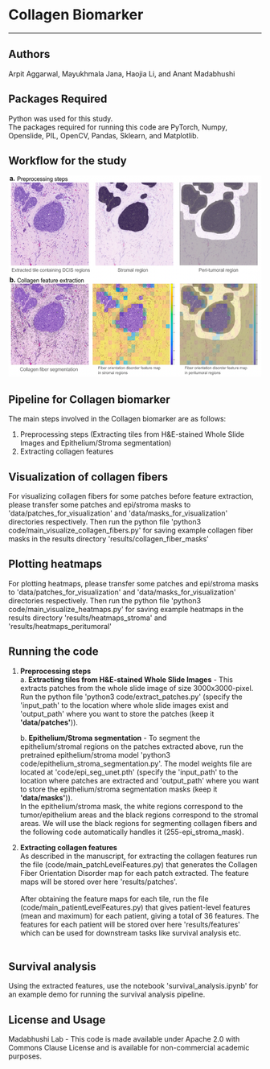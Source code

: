 # Collagen Biomarker

---


## Authors
Arpit Aggarwal, Mayukhmala Jana, Haojia Li, and Anant Madabhushi<br>


## Packages Required
Python was used for this study.<br>
The packages required for running this code are PyTorch, Numpy, Openslide, PIL, OpenCV, Pandas, Sklearn, and Matplotlib.<br>


## Workflow for the study

<img src="example/workflow.png" width="600" height="400">


## Pipeline for Collagen biomarker
The main steps involved in the Collagen biomarker are as follows:
1. Preprocessing steps (Extracting tiles from H&E-stained Whole Slide Images and Epithelium/Stroma segmentation)
2. Extracting collagen features


## Visualization of collagen fibers
For visualizing collagen fibers for some patches before feature extraction, please transfer some patches and epi/stroma masks to 'data/patches_for_visualization' and 'data/masks_for_visualization' directories respectively. Then run the python file 'python3 code/main_visualize_collagen_fibers.py' for saving example collagen fiber masks in the results directory 'results/collagen_fiber_masks'


## Plotting heatmaps
For plotting heatmaps, please transfer some patches and epi/stroma masks to 'data/patches_for_visualization' and 'data/masks_for_visualization' directories respectively. Then run the python file 'python3 code/main_visualize_heatmaps.py' for saving example heatmaps in the results directory 'results/heatmaps_stroma' and 'results/heatmaps_peritumoral'


## Running the code
1. <b>Preprocessing steps</b><br>
a. <b>Extracting tiles from H&E-stained Whole Slide Images</b> - This extracts patches from the whole slide image of size 3000x3000-pixel. Run the python file 'python3 code/extract_patches.py' (specify the 'input_path' to the location where whole slide images exist and 'output_path' where you want to store the patches (keep it <b>'data/patches'</b>)).<br>

    b. <b>Epithelium/Stroma segmentation</b> - To segment the epithelium/stromal regions on the patches extracted above, run the pretrained epithelium/stroma model 'python3 code/epithelium_stroma_segmentation.py'. The model weights file are located at 'code/epi_seg_unet.pth' (specify the 'input_path' to the location where patches are extracted and 'output_path' where you want to store the epithelium/stroma segmentation masks (keep it <b>'data/masks'</b>)).<br>
In the epithelium/stroma mask, the white regions correspond to the tumor/epithelium areas and the black regions correspond to the stromal areas. We will use the black regions for segmenting collagen fibers and the following code automatically handles it (255-epi_stroma_mask).


2. <b>Extracting collagen features</b><br>
As described in the manuscript, for extracting the collagen features run the file (code/main_patchLevelFeatures.py) that generates the Collagen Fiber Orientation Disorder map for each patch extracted. The feature maps will be stored over here 'results/patches'.
<br><br>
After obtaining the feature maps for each tile, run the file (code/main_patientLevelFeatures.py) that gives patient-level features (mean and maximum) for each patient, giving a total of 36 features. The features for each patient will be stored over here 'results/features' which can be used for downstream tasks like survival analysis etc.<br><br>


## Survival analysis
Using the extracted features, use the notebook 'survival_analysis.ipynb' for an example demo for running the survival analysis pipeline.


## License and Usage
Madabhushi Lab - This code is made available under Apache 2.0 with Commons Clause License and is available for non-commercial academic purposes.